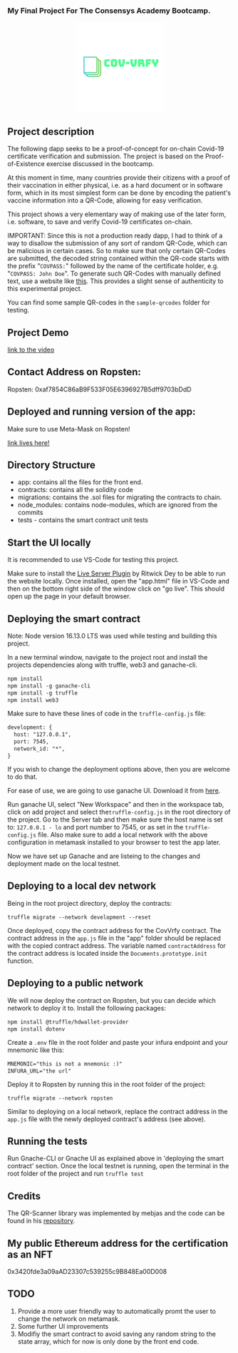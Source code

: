 ### My Final Project For The Consensys Academy Bootcamp.




<p align="center">
  <img  src="/app/assets/covlogo.png">
</p>


## Project description

The following dapp seeks to be a proof-of-concept for on-chain Covid-19 certificate verification and submission. The project is based on the Proof-of-Existence exercise discussed in the bootcamp.

At this moment in time, many countries provide their citizens with a proof of their vaccination in either physical, i.e. as a hard document or in software form, which in its most simplest form can be done by encoding the patient's vaccine information into a QR-Code, allowing for easy verification. 

This project shows a very elementary way of making use of the later form, i.e. software, to save and verify Covid-19 certificates on-chain.


IMPORTANT: Since this is not a production ready dapp, I had to think of a way to disallow the submission of any sort of random QR-Code, which can be malicious in certain cases. So to make sure that only certain QR-Codes are submitted, the decoded string contained within the QR-code starts with the prefix "`COVPASS:`" followed by the name of the certificate holder, e.g. "`COVPASS: John Doe`". To generate such QR-Codes with manually defined text, use a website like [this](https://goqr.me/). This provides a slight sense of authenticity to this experimental project. 

You can find some sample QR-codes in the `sample-qrcodes` folder for testing.


## Project Demo

[link to the video](https://youtu.be/JNayirqWSlk)
## Contact Address on Ropsten:

Ropsten: 0xaf7854C86aB9F533F05E6396927B5dff9703bDdD
## Deployed and running version of the app:
Make sure to use Meta-Mask on Ropsten!

[link lives here!](https://yousafe007.github.io/blockchain-developer-bootcamp-final-project/app/app.html)

## Directory Structure


- app: contains all the files for the front end.
- contracts: contains all the solidity code
- migrations: contains the .sol files for migrating the contracts to chain.
- node_modules: contains node-modules, which are ignored from the commits
- tests - contains the smart contract unit tests 

## Start the UI locally

It is recommended to use VS-Code for testing this project.

Make sure to install the [Live Server Plugin](https://marketplace.visualstudio.com/items?itemName=ritwickdey.LiveServer) by Ritwick Dey to be able to run the website locally. Once installed, open the "app.html" file in VS-Code and then on the bottom right side of the window click on "go live". This should open up the page in your default browser.


## Deploying the smart contract
Note: Node version 16.13.0 LTS was used while testing and building this project.

In a new terminal window, navigate to the project root and install the projects dependencies along with truffle, web3 and ganache-cli.

```
npm install
npm install -g ganache-cli
npm install -g truffle
npm install web3
```


Make sure to have these lines of code in the `truffle-config.js` file:
```
development: {
  host: "127.0.0.1",
  port: 7545,
  network_id: "*",
}
```
If you wish to change the deployment options above, then you are welcome to do that.

For ease of use, we are going to use ganache UI. Download it from [here](https://www.trufflesuite.com/ganache).

Run ganache UI, select "New Workspace" and then in the workspace tab, click on add project and select the`truffle-config.js` in the root directory of the project. Go to the Server tab and then make sure the host name is set to: `127.0.0.1 - lo` and port number to 7545, or as set in the `truffle-config.js` file. Also make sure to add a local network with the above configuration in metamask installed to your browser to test the app later.

Now we have set up Ganache and are listeing to the changes and deployment made on the local testnet.


## Deploying to a local dev network

Being in the root project directory, deploy the contracts:

```
truffle migrate --network development --reset
```
Once deployed, copy the contract address for the CovVrfy contract. The contract address in the `app.js` file in the "app" folder should be replaced with the copied contract address. The variable named `contractAddress` for the contract address is located inside the `Documents.prototype.init` function.


## Deploying to a public network

We will now deploy the contract on Ropsten, but you can decide which network to deploy it to.
Install the following packages:
```
npm install @truffle/hdwallet-provider
npm install dotenv
```

Create a `.env` file in the root folder and paste your infura endpoint and your mnemonic like this:

```
MNEMONIC="this is not a mnemonic :)"
INFURA_URL="the url"
```

<!-- 

Paste this code into your `truffle-config.js` file:
```
const HDWalletProvider = require('@truffle/hdwallet-provider');
const dotenv = require('dotenv');
dotenv.config();
const mnemonic = process.env.MNEMONIC;
```

Make sure to add the ropsten network settings in the `truffle-config.js` file:

```
ropsten: {
    provider: () => new HDWalletProvider(mnemonic, process.env.INFURA_URL),
    network_id: "3",
    gas: 5500000
}

``` -->

Deploy it to Ropsten by running this in the root folder of the project:

```
truffle migrate --network ropsten   
```

Similar to deploying on a local network, replace the contract address in the `app.js` file with the newly deployed contract's address (see above).
## Running the tests

Run Gnache-CLI or Gnache UI as explained above in 'deploying the smart contract' section. Once the local testnet is running, open the terminal in the root folder of the project and run `truffle test`

## Credits
The QR-Scanner library was implemented by mebjas and the code can be found in his [repository](https://github.com/mebjas/html5-qrcode).

## My public Ethereum address for the certification as an NFT
0x3420fde3a09aAD23307c539255c9B848Ea00D008

## TODO
1. Provide a more user friendly way to automatically promt the user to change the network on metamask.
2. Some further UI improvements
3. Modifiy the smart contract to avoid saving any random string to the state array, which for now is only done by the front end code.

